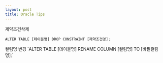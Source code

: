 ```yaml
---
layout: post
title: Oracle Tips
---
```


제약조건삭제
```
ALTER TABLE [테이블명] DROP CONSTRAINT [제약조건명];
```


컬럼명 변경
\`ALTER TABLE [테이블명] RENAME COLUMN [컬럼명] TO [바뀔컬럼명];\`
